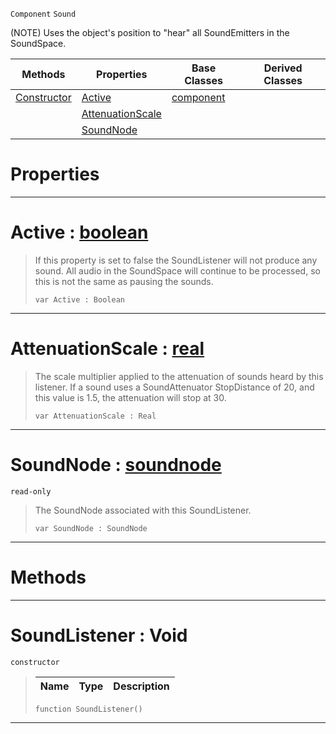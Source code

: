  `Component` `Sound`



(NOTE) Uses the object's position to "hear" all SoundEmitters in the SoundSpace.

|Methods|Properties|Base Classes|Derived Classes|
|---|---|---|---|
|[Constructor](soundlistener.md#soundlistener-void)|[Active](soundlistener.md#active-zilch-engine-docum)|[component](component.md)| |
| |[AttenuationScale](soundlistener.md#attenuationscale-zilch-en)| | |
| |[SoundNode](soundlistener.md#soundnode-zilch-engine-do)| | |


 #  Properties


---  
 #  Active : [boolean](../nada_base_types/boolean.md)

> If this property is set to false the SoundListener will not produce any sound. All audio in the SoundSpace will continue to be processed, so this is not the same as pausing the sounds.
> ```TS:Nada
> var Active : Boolean


---  
 #  AttenuationScale : [real](../nada_base_types/real.md)

> The scale multiplier applied to the attenuation of sounds heard by this listener. If a sound uses a SoundAttenuator StopDistance of 20, and this value is 1.5, the attenuation will stop at 30.
> ```TS:Nada
> var AttenuationScale : Real


---  
 #  SoundNode : [soundnode](soundnode.md)

 `read-only`

> The SoundNode associated with this SoundListener.
> ```TS:Nada
> var SoundNode : SoundNode


---  
 #  Methods


---  
 #  SoundListener : Void

 `constructor`

> 
> |Name|Type|Description|
> |---|---|---|
> ```TS:Nada
> function SoundListener()
> ``` 


---  
 

 
